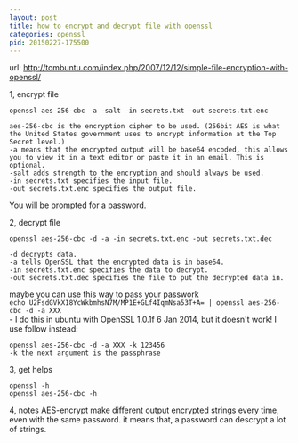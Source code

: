 ```yaml
---
layout: post
title: how to encrypt and decrypt file with openssl
categories: openssl
pid: 20150227-175500
---
```


url: http://tombuntu.com/index.php/2007/12/12/simple-file-encryption-with-openssl/

1, encrypt file

    openssl aes-256-cbc -a -salt -in secrets.txt -out secrets.txt.enc

    aes-256-cbc is the encryption cipher to be used. (256bit AES is what the United States government uses to encrypt information at the Top Secret level.)  
    -a means that the encrypted output will be base64 encoded, this allows you to view it in a text editor or paste it in an email. This is optional.
    -salt adds strength to the encryption and should always be used.
    -in secrets.txt specifies the input file.
    -out secrets.txt.enc specifies the output file.

You will be prompted for a password.

2, decrypt file

    openssl aes-256-cbc -d -a -in secrets.txt.enc -out secrets.txt.dec

    -d decrypts data.
    -a tells OpenSSL that the encrypted data is in base64.
    -in secrets.txt.enc specifies the data to decrypt.
    -out secrets.txt.dec specifies the file to put the decrypted data in.

maybe you can use this way to pass your passwork  
``
    echo U2FsdGVkX18YcWkbmhsN7M/MP1E+GLf4IqmNsa53T+A= | openssl aes-256-cbc -d -a XXX  
``  
    - I do this in ubuntu with OpenSSL 1.0.1f 6 Jan 2014, but it doesn't work! I use follow instead:

    openssl aes-256-cbc -d -a XXX -k 123456
    -k the next argument is the passphrase

3, get helps  

    openssl -h
    openssl aes-256-cbc -h

4, notes
    AES-encrypt make different output encrypted strings every time, even with the same password. it means that, a password can descrypt a lot of strings.
